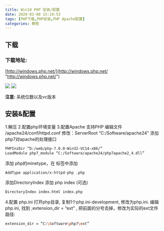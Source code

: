 ```yaml
---
title: Win10 PHP 安装/配置
date: 2020-03-08 15:19:53
tags: [PHP下载,PHP安装,PHP Apache配置]
categories: 教程
---
```


## 下载

### 下载地址:

[http://windows.php.net/](http://windows.php.net/ "http://windows.php.net/")

<!--more-->

![](win10-php/20200308153010.jpg)
![](win10-php/20200308153238.png)

**注意:**
系统位数以及vc版本

## 安装&配置

1.解压
2.配置php环境变量
3.配置Apache 支持PHP
编辑文件 /apache24/conf/httpd.conf 
修改：ServerRoot “C:/Software/apache24”
添加php7对apache的处理接口

```bash
PHPIniDir “D:/web/php-7.0.0-Win32-VC14-x86/”
LoadModule php7_module “C:/Software/apache24/php7apache2_4.dll”
```

添加 php的minetype，在 标签中添加

```bash
AddType application/x-httpd-php .php
```

添加DirectoryIndex 添加 php index (可选)

```bash
DirectoryIndex index.html index.php
```

4.配置 php.ini
打开php目录, 复制1个php.ini-development, 修改为php.ini.
编辑 php.ini, 找到 ;extension_dir = “ext” ,
把前面的分号去掉，修改为实际的ext文件路径:

```bash
extension_dir = “C:\Software\php7\ext”
```
